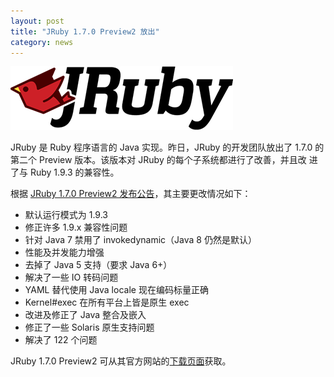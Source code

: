 ```yaml
---
layout: post
title: "JRuby 1.7.0 Preview2 放出"
category: news
---
```


![JRuby](/images/jruby.png)

JRuby 是 Ruby 程序语言的 Java 实现。昨日，JRuby 的开发团队放出了 1.7.0
的第二个 Preview 版本。该版本对 JRuby 的每个子系统都进行了改善，并且改
进了与 Ruby 1.9.3 的兼容性。

根据 [JRuby 1.7.0 Preview2 发布公告][j]，其主要更改情况如下：

* 默认运行模式为 1.9.3
* 修正许多 1.9.x 兼容性问题
* 针对 Java 7 禁用了 invokedynamic（Java 8 仍然是默认）
* 性能及并发能力增强
* 去掉了 Java 5 支持（要求 Java 6+）
* 解决了一些 IO 转码问题
* YAML 替代使用 Java locale 现在编码标量正确
* Kernel#exec 在所有平台上皆是原生 exec
* 改进及修正了 Java 整合及嵌入
* 修正了一些 Solaris 原生支持问题
* 解决了 122 个问题

JRuby 1.7.0 Preview2 可从其官方网站的[下载页面][d]获取。

[j]: http://jruby.org/2012/08/07/jruby-1-7-0-preview2.html
[d]: http://jruby.org/download
